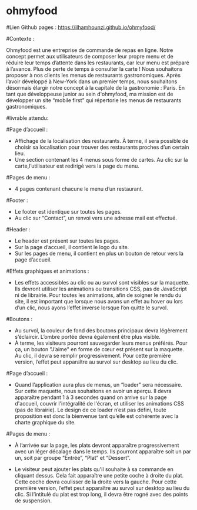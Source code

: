 # ohmyfood


#Lien Github pages : https://ilhamhounzi.github.io/ohmyfood/


#Contexte : 

Ohmyfood est une entreprise de commande de repas en ligne. Notre concept permet aux utilisateurs de composer leur propre menu et de réduire leur temps 
d’attente dans les restaurants, car leur menu est préparé à l’avance. Plus de perte de temps à consulter la carte !
Nous souhaitons proposer à nos clients les menus de restaurants gastronomiques. Après l’avoir développé à New-York dans un premier temps, nous souhaitons 
désormais élargir notre concept à la capitale de la gastronomie : Paris. En tant que développeuse junior au sein d'ohmyfood, ma mission est de développer 
un site “mobile first” qui répertorie les menus de restaurants gastronomiques.

#livrable attendu: 

#Page d’accueil :

- Affichage de la localisation des restaurants. À terme, il sera possible de choisir sa localisation pour trouver des restaurants proches d’un certain 
lieu.
- Une section contenant les 4 menus sous forme de cartes. Au clic sur la carte,l’utilisateur est redirigé vers la page du menu.


#Pages de menu :

- 4 pages contenant chacune le menu d’un restaurant. 


#Footer : 

- Le footer est identique sur toutes les pages.
- Au clic sur “Contact”, un renvoi vers une adresse mail est effectué.


#Header :

- Le header est présent sur toutes les pages.
- Sur la page d’accueil, il contient le logo du site.
-  Sur les pages de menu, il contient en plus un bouton de retour vers la page d’accueil.


#Effets graphiques et animations :

- Les effets accessibles au clic ou au survol sont visibles sur la maquette. Ils devront utiliser les animations ou transitions CSS, pas de JavaScript 
ni de librairie. Pour toutes les animations, afin de soigner le rendu du site, il est important que lorsque nous avons un effet au hover ou lors d’un clic, 
nous ayons l’effet inverse lorsque l’on quitte le survol.


#Boutons :

- Au survol, la couleur de fond des boutons principaux devra légèrement s’éclaircir. L’ombre portée devra également être plus visible.
-  À terme, les visiteurs pourront sauvegarder leurs menus préférés. Pour ça, un bouton "J’aime" en forme de cœur est présent sur la maquette. Au clic, il devra se remplir progressivement. Pour cette première version, l’effet peut apparaître au survol sur desktop au lieu du clic.


#Page d’accueil :

-  Quand l’application aura plus de menus, un “loader” sera nécessaire. Sur cette maquette, nous souhaitons en avoir un aperçu.
Il devra apparaître pendant 1 à 3 secondes quand on arrive sur la page d'accueil, couvrir l'intégralité de l'écran, et utiliser les animations CSS 
(pas de librairie). Le design de ce loader n’est pas défini, toute proposition est donc la bienvenue tant qu’elle est cohérente avec la charte graphique 
du site.


#Pages de menu :

-  À l’arrivée sur la page, les plats devront apparaître progressivement avec un léger décalage dans le temps. Ils pourront apparaître soit un par un, 
soit par groupe “Entrée”, “Plat” et “Dessert”.

- Le visiteur peut ajouter les plats qu'il souhaite à sa commande en cliquant dessus. Cela fait apparaître une petite coche à droite du plat. 
Cette coche devra coulisser de la droite vers la gauche. Pour cette première version, l’effet peut apparaître au survol sur desktop au lieu du clic. 
Si l’intitulé du plat est trop long, il devra être rogné avec des points de suspension.

